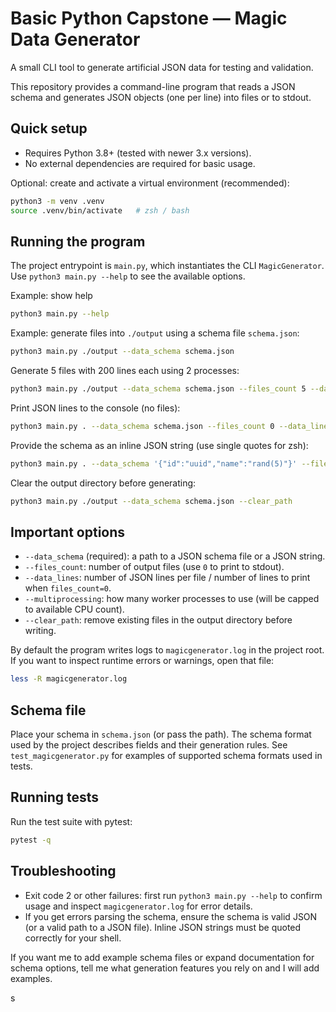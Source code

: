# Basic Python Capstone — Magic Data Generator

A small CLI tool to generate artificial JSON data for testing and validation.

This repository provides a command-line program that reads a JSON schema and
generates JSON objects (one per line) into files or to stdout.

## Quick setup

- Requires Python 3.8+ (tested with newer 3.x versions).
- No external dependencies are required for basic usage.

Optional: create and activate a virtual environment (recommended):

```bash
python3 -m venv .venv
source .venv/bin/activate   # zsh / bash

```

## Running the program

The project entrypoint is `main.py`, which instantiates the CLI `MagicGenerator`.
Use `python3 main.py --help` to see the available options.

Example: show help

```bash
python3 main.py --help
```

Example: generate files into `./output` using a schema file `schema.json`:

```bash
python3 main.py ./output --data_schema schema.json
```

Generate 5 files with 200 lines each using 2 processes:

```bash
python3 main.py ./output --data_schema schema.json --files_count 5 --data_lines 200 --multiprocessing 2
```

Print JSON lines to the console (no files):

```bash
python3 main.py . --data_schema schema.json --files_count 0 --data_lines 100
```

Provide the schema as an inline JSON string (use single quotes for zsh):

```bash
python3 main.py . --data_schema '{"id":"uuid","name":"rand(5)"}' --files_count 1 --data_lines 10
```

Clear the output directory before generating:

```bash
python3 main.py ./output --data_schema schema.json --clear_path
```

## Important options

- `--data_schema` (required): a path to a JSON schema file or a JSON string.
- `--files_count`: number of output files (use `0` to print to stdout).
- `--data_lines`: number of JSON lines per file / number of lines to print when `files_count=0`.
- `--multiprocessing`: how many worker processes to use (will be capped to available CPU count).
- `--clear_path`: remove existing files in the output directory before writing.

By default the program writes logs to `magicgenerator.log` in the project root. If
you want to inspect runtime errors or warnings, open that file:

```bash
less -R magicgenerator.log
```

## Schema file

Place your schema in `schema.json` (or pass the path). The schema format used by the
project describes fields and their generation rules. See `test_magicgenerator.py` for
examples of supported schema formats used in tests.

## Running tests

Run the test suite with pytest:

```bash
pytest -q
```

## Troubleshooting

- Exit code 2 or other failures: first run `python3 main.py --help` to confirm usage and
	inspect `magicgenerator.log` for error details.
- If you get errors parsing the schema, ensure the schema is valid JSON (or a valid
	path to a JSON file). Inline JSON strings must be quoted correctly for your shell.

If you want me to add example schema files or expand documentation for schema options,
tell me what generation features you rely on and I will add examples.

s